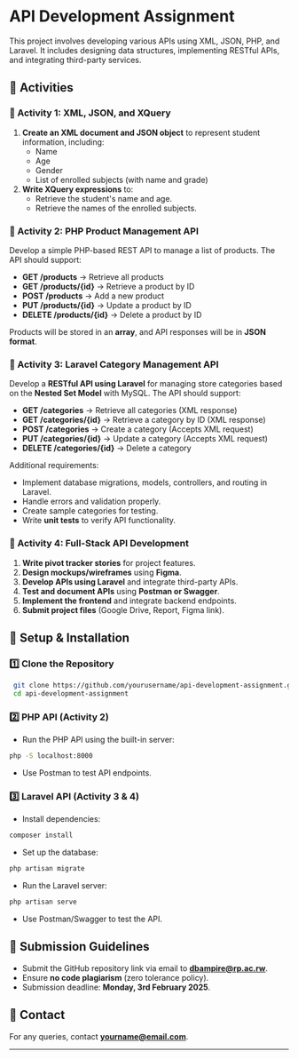 # API Development Assignment


This project involves developing various APIs using XML, JSON, PHP, and Laravel. It includes designing data structures, implementing RESTful APIs, and integrating third-party services.

## 📂 Activities

### 🔹 Activity 1: XML, JSON, and XQuery
1. **Create an XML document and JSON object** to represent student information, including:
   - Name
   - Age
   - Gender
   - List of enrolled subjects (with name and grade)
2. **Write XQuery expressions** to:
   - Retrieve the student's name and age.
   - Retrieve the names of the enrolled subjects.

### 🔹 Activity 2: PHP Product Management API
Develop a simple PHP-based REST API to manage a list of products. The API should support:
- **GET /products** → Retrieve all products
- **GET /products/{id}** → Retrieve a product by ID
- **POST /products** → Add a new product
- **PUT /products/{id}** → Update a product by ID
- **DELETE /products/{id}** → Delete a product by ID

Products will be stored in an **array**, and API responses will be in **JSON format**.

### 🔹 Activity 3: Laravel Category Management API
Develop a **RESTful API using Laravel** for managing store categories based on the **Nested Set Model** with MySQL. The API should support:
- **GET /categories** → Retrieve all categories (XML response)
- **GET /categories/{id}** → Retrieve a category by ID (XML response)
- **POST /categories** → Create a category (Accepts XML request)
- **PUT /categories/{id}** → Update a category (Accepts XML request)
- **DELETE /categories/{id}** → Delete a category

Additional requirements:
- Implement database migrations, models, controllers, and routing in Laravel.
- Handle errors and validation properly.
- Create sample categories for testing.
- Write **unit tests** to verify API functionality.

### 🔹 Activity 4: Full-Stack API Development
1. **Write pivot tracker stories** for project features.
2. **Design mockups/wireframes** using **Figma**.
3. **Develop APIs using Laravel** and integrate third-party APIs.
4. **Test and document APIs** using **Postman or Swagger**.
5. **Implement the frontend** and integrate backend endpoints.
6. **Submit project files** (Google Drive, Report, Figma link).

## 🚀 Setup & Installation
### **1️⃣ Clone the Repository**
```sh
 git clone https://github.com/yourusername/api-development-assignment.git
 cd api-development-assignment
```

### **2️⃣ PHP API (Activity 2)**
- Run the PHP API using the built-in server:
```sh
php -S localhost:8000
```
- Use Postman to test API endpoints.

### **3️⃣ Laravel API (Activity 3 & 4)**
- Install dependencies:
```sh
composer install
```
- Set up the database:
```sh
php artisan migrate
```
- Run the Laravel server:
```sh
php artisan serve
```
- Use Postman/Swagger to test the API.

## 📜 Submission Guidelines
- Submit the GitHub repository link via email to **dbampire@rp.ac.rw**.
- Ensure **no code plagiarism** (zero tolerance policy).
- Submission deadline: **Monday, 3rd February 2025**.

## 📧 Contact
For any queries, contact **yourname@email.com**.

---



